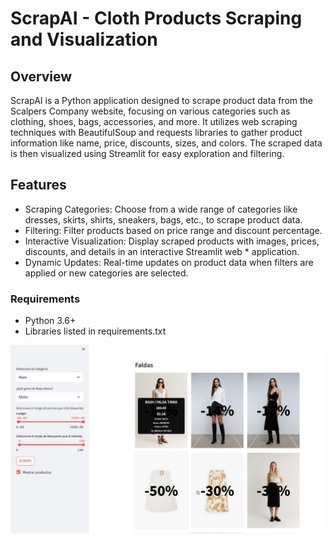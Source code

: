# ScrapAI - Cloth Products Scraping and Visualization

## Overview

ScrapAI is a Python application designed to scrape product data from the Scalpers Company website, focusing on various categories such as clothing, shoes, bags, accessories, and more. It utilizes web scraping techniques with BeautifulSoup and requests libraries to gather product information like name, price, discounts, sizes, and colors. The scraped data is then visualized using Streamlit for easy exploration and filtering.

## Features

* Scraping Categories: Choose from a wide range of categories like dresses, skirts, shirts, sneakers, bags, etc., to scrape product data.
* Filtering: Filter products based on price range and discount percentage.
* Interactive Visualization: Display scraped products with images, prices, discounts, and details in an interactive Streamlit web * application.
* Dynamic Updates: Real-time updates on product data when filters are applied or new categories are selected.

### Requirements

* Python 3.6+
* Libraries listed in requirements.txt

![parte delantera](ScrapAI.png)
